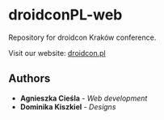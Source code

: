 # droidconPL-web
Repository for droidcon Kraków conference.

Visit our website: [droidcon.pl](http://www.droidcon.pl)

## Authors

* **Agnieszka Cieśla** - *Web development*
* **Dominika Kiszkiel** - *Designs*
